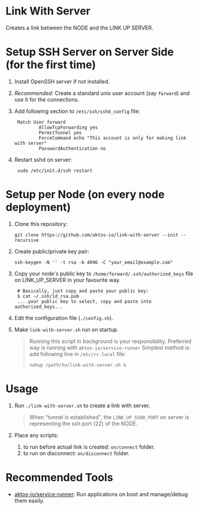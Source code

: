 # Link With Server

Creates a link between the NODE and the LINK UP SERVER.

# Setup SSH Server on Server Side (for the first time)

1. Install OpenSSH server if not installed.
2. *Recommended:* Create a standard unix user account (say `forward`) and use it for the connections.
3. Add following section to `/etc/ssh/sshd_config` file:

        Match User forward
                AllowTcpForwarding yes
                PermitTunnel yes
                ForceCommand echo "This account is only for making link with server"
                PasswordAuthentication no


4. Restart sshd on server:

        sudo /etc/init.d/ssh restart


# Setup per Node (on every node deployment)

1. Clone this repository: 

       git clone https://github.com/aktos-io/link-with-server --init --recursive 

2. Create public/private key pair: 

       ssh-keygen -N '' -t rsa -b 4096 -C "your_email@example.com"

3. Copy your node's public key to `/home/forward/.ssh/authorized_keys` file on LINK_UP_SERVER in your favourite way.

        # Basically, just copy and paste your public key: 
        $ cat ~/.ssh/id_rsa.pub
        ....your public key to select, copy and paste into authorized_keys...
        
4. Edit the configuration file (`./config.sh`).

5. Make `link-with-server.sh` run on startup.

    > Running this script in background is your responsibility.
    > Preferred way is running with `aktos-io/service-runner`
    > Simplest method is: add following line in `/etc/rc.local` file:
    >
    >     nohup /path/to/link-with-server.sh &
    >
    
    
# Usage 

1. Run `./link-with-server.sh` to create a link with server. 

    > When "tunnel is established", the `LINK_UP_SSHD_PORT` on server 
    > is representing the ssh port (22) of the NODE. 
    
2. Place any scripts: 

    1. to run before actual link is created: `on/connect` folder. 
    3. to run on disconnect: `on/disconnect` folder. 

# Recommended Tools 

* [aktos-io/service-runner](https://github.com/aktos-io/service-runner): Run applications on boot and manage/debug them easily.
